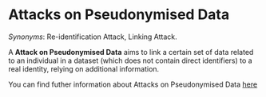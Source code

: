 # Attacks on Pseudonymised Data

*Synonyms*: Re-identification Attack, Linking Attack.

A **Attack on Pseudonymised Data** aims to link a certain set of data related to an individual in a dataset (which does not contain direct identifiers) to a real identity, relying on additional information.

You can find futher information about Attacks on Pseudonymised Data [here](../../T3.5/L2.reidentification.md)
